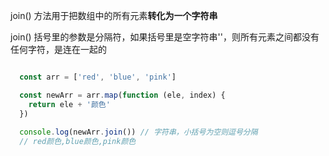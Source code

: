 join() 方法用于把数组中的所有元素**转化为一个字符串**

join() 括号里的参数是分隔符，如果括号里是空字符串''，则所有元素之间都没有任何字符，是连在一起的

~~~javascript

  const arr = ['red', 'blue', 'pink']

  const newArr = arr.map(function (ele, index) {
    return ele + '颜色'
  })
  
  console.log(newArr.join()) // 字符串，小括号为空则逗号分隔
  // red颜色,blue颜色,pink颜色

~~~